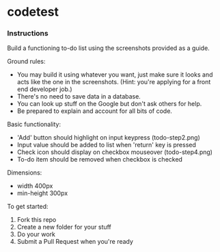 # codetest

### Instructions

Build a functioning to-do list using the screenshots provided as a guide. 

Ground rules:

* You may build it using whatever you want, just make sure it looks and acts like the one in the screenshots. (Hint: you're applying for a front end developer job.)
* There's no need to save data in a database.
* You can look up stuff on the Google but don't ask others for help. 
* Be prepared to explain and account for all bits of code.

Basic functionality:

* 'Add' button should highlight on input keypress (todo-step2.png)
* Input value should be added to list when 'return' key is pressed
* Check icon should display on checkbox mouseover (todo-step4.png)
* To-do item should be removed when checkbox is checked

Dimensions: 

* width 400px
* min-height 300px

To get started:

1. Fork this repo 
2. Create a new folder for your stuff
3. Do your work
4. Submit a Pull Request when you're ready
